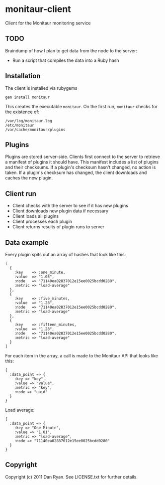 # monitaur-client

Client for the Monitaur monitoring service

## TODO

Braindump of how I plan to get data from the node to the server:

* Run a script that compiles the data into a Ruby hash


## Installation

The client is installed via rubygems

    gem install monitaur
    
This creates the executable `monitaur`. On the first run, `monitaur` checks for the existence of:

    /var/log/monitaur.log
    /etc/monitaur
    /var/cache/monitaur/plugins
    
## Plugins

Plugins are stored server-side. Clients first connect to the server to retrieve a manifest of plugins it should have. This manifest includes a list of plugins and their checksums. If a plugin's checksum hasn't changed, no action is taken. If a plugin's checksum has changed, the client downloads and caches the new plugin.

## Client run

* Client checks with the server to see if it has new plugins
* Client downloads new plugin data if necessary
* Client loads all plugins
* Client processes each plugin
* Client returns results of plugin runs to server

## Data example

Every plugin spits out an array of hashes that look like this:
    
    [
      {
        :key    => :one_minute,
        :value  => "1.05",
        :node   => "71140ea02837012e15ee0025bcdd0280",
        :metric => "load-average"
      },           
      {            
        :key    => :five_minutes,
        :value  => "1.28",
        :node   => "71140ea02837012e15ee0025bcdd0280",
        :metric => "load-average"
      },           
      {            
        :key    => :fifteen_minutes,
        :value  => "1.28",
        :node   => "71140ea02837012e15ee0025bcdd0280",
        :metric => "load-average"
      }
    ]

For each item in the array, a call is made to the Monitaur API that looks like this:

    {
      :data_point => {
        :key => "key",
        :value => "value",
        :metric => "key",
        :node => "uuid"
      }
    }


Load average:

    {
      :data_point => {
        :key => "One Minute",
        :value => "1.01",
        :metric => "load-average",
        :node => "71140ea02837012e15ee0025bcdd0280"
      }
    }


## Copyright

Copyright (c) 2011 Dan Ryan. See LICENSE.txt for
further details.


